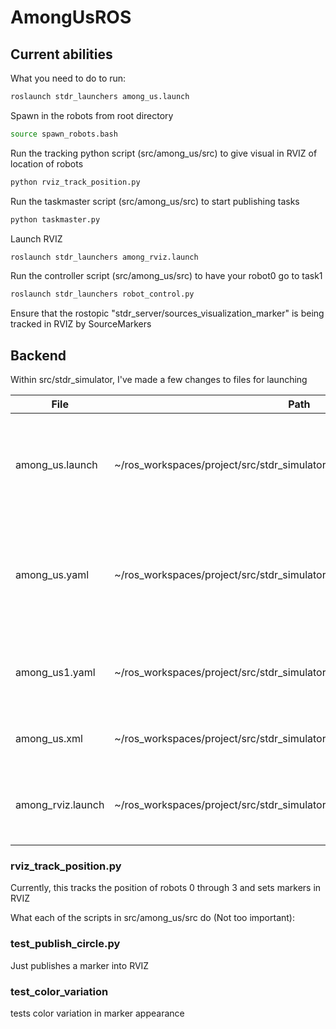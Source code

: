 # AmongUsROS

## Current abilities

What you need to do to run:

```bash
roslaunch stdr_launchers among_us.launch

```
Spawn in the robots from root directory
```bash
source spawn_robots.bash
```
Run the tracking python script (src/among_us/src) to give visual in RVIZ of location of robots
```bash
python rviz_track_position.py
```
Run the taskmaster script (src/among_us/src) to start publishing tasks
```bash
python taskmaster.py
```
Launch RVIZ
```bash
roslaunch stdr_launchers among_rviz.launch
```
Run the controller script (src/among_us/src) to have your robot0 go to task1
```bash
roslaunch stdr_launchers robot_control.py
```
Ensure that the rostopic "stdr_server/sources_visualization_marker" is being tracked in RVIZ by SourceMarkers

## Backend
Within src/stdr_simulator, I've made a few changes to files for launching 

| File            | Path                                                                        | What it does                                                                                                                                       |
|-----------------|-----------------------------------------------------------------------------|----------------------------------------------------------------------------------------------------------------------------------------------------|
| among_us.launch | ~/ros_workspaces/project/src/stdr_simulator/stdr_launchers/launch           | Opens the map yaml and specifies robot parameters according to among_us1.yaml file in the resources/robots directory                               |
| among_us.yaml   | ~/ros_workspaces/project/src/stdr_simulator/stdr_resources/maps/among_us    | Specifies the map for among us. Used adobe illustrator to get the walls of the actual among us map which is stored in among-us-edges-fixed-ai.png. |
| among_us1.yaml  | ~/ros_workspaces/project/src/stdr_simulator/stdr_resources/resources/robots | Specifies robot parameters. For right now, it's a slight variation  of pandora_robot.yaml in the same folder.                                      |
| among_us.xml    | ~/ros_workspaces/project/src/stdr_simulator/stdr_resources/resources/robots | Calls the yaml file. Direct copy except for one change of pandora_robot.xml                                                                        |
| among_rviz.launch    | ~/ros_workspaces/project/src/stdr_simulator/stdr_launchers/launch | Hosts the parameters for rviz to open manually tracking everything we want it to track so far                                                                        |


### rviz_track_position.py
Currently, this tracks the position of robots 0 through 3 and sets markers in RVIZ

What each of the scripts in src/among_us/src do (Not too important):
### test_publish_circle.py 
Just publishes a marker into RVIZ 

### test_color_variation 
tests color variation in marker appearance



